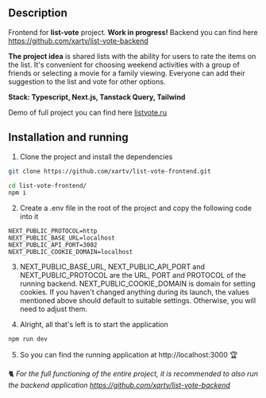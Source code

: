 ## Description

Frontend for **list-vote** project. **Work in progress!**
Backend you can find here https://github.com/xartv/list-vote-backend

**The project idea** is shared lists with the ability for users to rate the items on the list. It's convenient for choosing weekend activities with a group of friends or selecting a movie for a family viewing. Everyone can add their suggestion to the list and vote for other options.

**Stack: Typescript, Next.js, Tanstack Query, Tailwind**

Demo of full project you can find here [listvote.ru](https://listvote.ru/)

## Installation and running

1. Clone the project and install the dependencies

```bash
git clone https://github.com/xartv/list-vote-frontend.git
```

```bash
cd list-vote-frontend/
npm i
```

2. Create a .env file in the root of the project and copy the following code into it
```
NEXT_PUBLIC_PROTOCOL=http
NEXT_PUBLIC_BASE_URL=localhost
NEXT_PUBLIC_API_PORT=3002
NEXT_PUBLIC_COOKIE_DOMAIN=localhost
```

3. NEXT_PUBLIC_BASE_URL, NEXT_PUBLIC_API_PORT and NEXT_PUBLIC_PROTOCOL are the URL, PORT and PROTOCOL of the running backend. NEXT_PUBLIC_COOKIE_DOMAIN is domain for setting cookies. If you haven't changed anything during its launch, the values mentioned above should default to suitable settings. Otherwise, you will need to adjust them.

4. Alright, all that's left is to start the application
```bash
npm run dev
```
5. So you can find the running application at http://localhost:3000 🏆

🐈 *For the full functioning of the entire project, it is recommended to also run the backend application https://github.com/xartv/list-vote-backend* 
